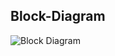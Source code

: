 ## Block-Diagram

![Block Diagram](https://github.com/user-attachments/assets/a5dd83dc-a0b9-4eb8-903d-d703edee1ee8)
